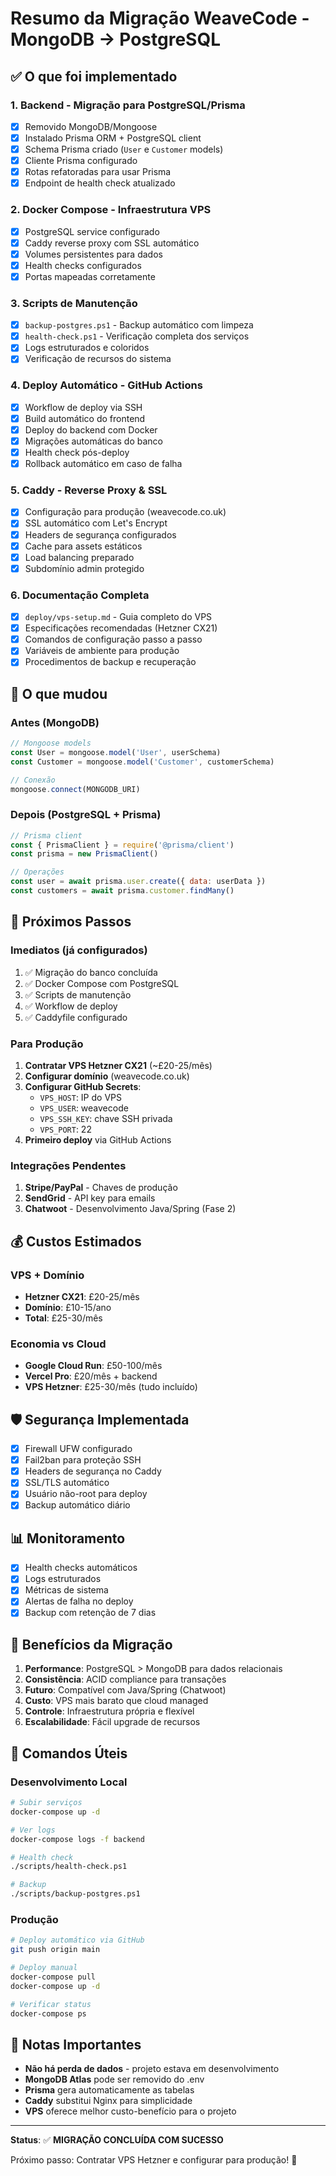 # Resumo da Migração WeaveCode - MongoDB → PostgreSQL

## ✅ O que foi implementado

### 1. **Backend - Migração para PostgreSQL/Prisma**
- [x] Removido MongoDB/Mongoose
- [x] Instalado Prisma ORM + PostgreSQL client
- [x] Schema Prisma criado (`User` e `Customer` models)
- [x] Cliente Prisma configurado
- [x] Rotas refatoradas para usar Prisma
- [x] Endpoint de health check atualizado

### 2. **Docker Compose - Infraestrutura VPS**
- [x] PostgreSQL service configurado
- [x] Caddy reverse proxy com SSL automático
- [x] Volumes persistentes para dados
- [x] Health checks configurados
- [x] Portas mapeadas corretamente

### 3. **Scripts de Manutenção**
- [x] `backup-postgres.ps1` - Backup automático com limpeza
- [x] `health-check.ps1` - Verificação completa dos serviços
- [x] Logs estruturados e coloridos
- [x] Verificação de recursos do sistema

### 4. **Deploy Automático - GitHub Actions**
- [x] Workflow de deploy via SSH
- [x] Build automático do frontend
- [x] Deploy do backend com Docker
- [x] Migrações automáticas do banco
- [x] Health check pós-deploy
- [x] Rollback automático em caso de falha

### 5. **Caddy - Reverse Proxy & SSL**
- [x] Configuração para produção (weavecode.co.uk)
- [x] SSL automático com Let's Encrypt
- [x] Headers de segurança configurados
- [x] Cache para assets estáticos
- [x] Load balancing preparado
- [x] Subdomínio admin protegido

### 6. **Documentação Completa**
- [x] `deploy/vps-setup.md` - Guia completo do VPS
- [x] Especificações recomendadas (Hetzner CX21)
- [x] Comandos de configuração passo a passo
- [x] Variáveis de ambiente para produção
- [x] Procedimentos de backup e recuperação

## 🔄 O que mudou

### **Antes (MongoDB)**
```javascript
// Mongoose models
const User = mongoose.model('User', userSchema)
const Customer = mongoose.model('Customer', customerSchema)

// Conexão
mongoose.connect(MONGODB_URI)
```

### **Depois (PostgreSQL + Prisma)**
```javascript
// Prisma client
const { PrismaClient } = require('@prisma/client')
const prisma = new PrismaClient()

// Operações
const user = await prisma.user.create({ data: userData })
const customers = await prisma.customer.findMany()
```

## 🚀 Próximos Passos

### **Imediatos (já configurados)**
1. ✅ Migração do banco concluída
2. ✅ Docker Compose com PostgreSQL
3. ✅ Scripts de manutenção
4. ✅ Workflow de deploy
5. ✅ Caddyfile configurado

### **Para Produção**
1. **Contratar VPS Hetzner CX21** (~£20-25/mês)
2. **Configurar domínio** (weavecode.co.uk)
3. **Configurar GitHub Secrets**:
   - `VPS_HOST`: IP do VPS
   - `VPS_USER`: weavecode
   - `VPS_SSH_KEY`: chave SSH privada
   - `VPS_PORT`: 22
4. **Primeiro deploy** via GitHub Actions

### **Integrações Pendentes**
1. **Stripe/PayPal** - Chaves de produção
2. **SendGrid** - API key para emails
3. **Chatwoot** - Desenvolvimento Java/Spring (Fase 2)

## 💰 Custos Estimados

### **VPS + Domínio**
- **Hetzner CX21**: £20-25/mês
- **Domínio**: £10-15/ano
- **Total**: £25-30/mês

### **Economia vs Cloud**
- **Google Cloud Run**: £50-100/mês
- **Vercel Pro**: £20/mês + backend
- **VPS Hetzner**: £25-30/mês (tudo incluído)

## 🛡️ Segurança Implementada

- [x] Firewall UFW configurado
- [x] Fail2ban para proteção SSH
- [x] Headers de segurança no Caddy
- [x] SSL/TLS automático
- [x] Usuário não-root para deploy
- [x] Backup automático diário

## 📊 Monitoramento

- [x] Health checks automáticos
- [x] Logs estruturados
- [x] Métricas de sistema
- [x] Alertas de falha no deploy
- [x] Backup com retenção de 7 dias

## 🎯 Benefícios da Migração

1. **Performance**: PostgreSQL > MongoDB para dados relacionais
2. **Consistência**: ACID compliance para transações
3. **Futuro**: Compatível com Java/Spring (Chatwoot)
4. **Custo**: VPS mais barato que cloud managed
5. **Controle**: Infraestrutura própria e flexível
6. **Escalabilidade**: Fácil upgrade de recursos

## 🔧 Comandos Úteis

### **Desenvolvimento Local**
```bash
# Subir serviços
docker-compose up -d

# Ver logs
docker-compose logs -f backend

# Health check
./scripts/health-check.ps1

# Backup
./scripts/backup-postgres.ps1
```

### **Produção**
```bash
# Deploy automático via GitHub
git push origin main

# Deploy manual
docker-compose pull
docker-compose up -d

# Verificar status
docker-compose ps
```

## 📝 Notas Importantes

- **Não há perda de dados** - projeto estava em desenvolvimento
- **MongoDB Atlas** pode ser removido do .env
- **Prisma** gera automaticamente as tabelas
- **Caddy** substitui Nginx para simplicidade
- **VPS** oferece melhor custo-benefício para o projeto

---

**Status**: ✅ **MIGRAÇÃO CONCLUÍDA COM SUCESSO**

Próximo passo: Contratar VPS Hetzner e configurar para produção! 🚀
